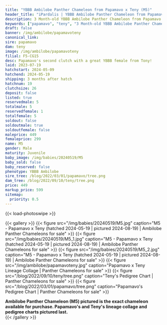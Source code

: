 ```yaml
---
title: "YBBB Ambilobe Panther Chameleon from Papamavo x Teny (M5)"
header_title: "iPardalis | YBBB Ambilobe Panther Chameleon from Papamavo x Teny | M5"
description: 3 Month-old YBBB Ambilobe Panther Chameleon from Papamavo and Teny. Papamavo's second clutch with a great YBBB female from Tony! We've included sire and dam dendrograms if available, but you can view our Papamavo or Teny breeder pages for more information.
keywords: ["papamavo", "teny", "3 Month-old YBBB Ambilobe Panther Chameleon", "baby chameleons for sale", "buy panther chameleon", "panther for sale", "ambilobe panther chameleons for sale", "ambilobe panther chameleon for sale"]
draft: false
banner: /img/ambilobe/papamavoteny
canonical_link: 
sire: papamavo
dam: teny
image: /img/ambilobe/papamavoteny
filial: F5-CG15
desc: Papamavo's second clutch with a great YBBB female from Tony!
laid: 2023-07-19
hatchstart: 2024-05-09
hatchend: 2024-05-19
shipping: 3 months after hatch
hatchnum: 19
clutchsize: 26
deposit: false
listed: true
reservedmale: 5
totalmale: 5
reservedfemale: 1
totalfemale: 5
soldout: false
soldoutmale: true
soldoutfemale: false
maleprice: 449
femaleprice: 299
name: M5
gender: Male
maturity: Juvenile
baby_image: /img/babies/20240519/M5
baby_sold: false
baby_reserved: false
phenotype: YBBB Ambilobe
sire_tree: /blog/2022/03/01/papamavo/tree.png
dam_tree: /blog/2022/09/10/teny/tree.png
price: 449
markup_price: 599
sitemap: 
  priority: 0.5
---
```


{{< load-photoswipe >}}

{{< gallery >}}
  {{< figure src="/img/babies/20240519/M5.jpg" caption="M5 - Papamavo x Teny (hatched 2024-05-19 | pictured 2024-08-19) | Ambilobe Panther Chameleons for sale" >}}
  {{< figure src="/img/babies/20240519/M5_1.jpg" caption="M5 - Papamavo x Teny (hatched 2024-05-19 | pictured 2024-08-19) | Ambilobe Panther Chameleons for sale" >}}
  {{< figure src="/img/babies/20240519/M5_2.jpg" caption="M5 - Papamavo x Teny (hatched 2024-05-19 | pictured 2024-08-19) | Ambilobe Panther Chameleons for sale" >}}
  {{< figure src="/img/ambilobe/papamavoteny.jpg" caption="Papamavo x Teny Lineage Collage | Panther Chameleons for sale" >}}
  {{< figure src="/blog/2022/09/10/teny/tree.png" caption="Teny's Pedigree Chart | Panther Chameleons for sale" >}}
  {{< figure src="/blog/2022/03/01/papamavo/tree.png" caption="Papamavo's Pedigree Chart | Panther Chameleons for sale" >}}
  <figcaption itemprop="description"><strong>Ambilobe Panther Chameleon (M5) pictured is the exact chameleon available for purchase. Papamavo's and Teny's lineage collage and pedigree charts pictured last.</strong></figcaption>
{{< /gallery >}}

